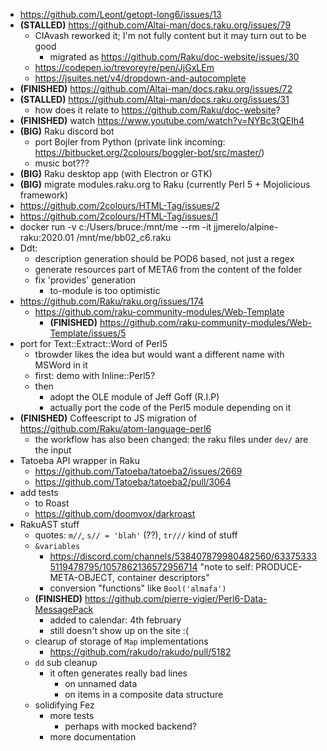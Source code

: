 - https://github.com/Leont/getopt-long6/issues/13
- **(STALLED)** https://github.com/Altai-man/docs.raku.org/issues/79
	- CIAvash reworked it; I'm not fully content but it may turn out to be good
		- migrated as https://github.com/Raku/doc-website/issues/30
	- https://codepen.io/trevoreyre/pen/JjGxLEm
	- https://jsuites.net/v4/dropdown-and-autocomplete
- **(FINISHED)** https://github.com/Altai-man/docs.raku.org/issues/72
- **(STALLED)** https://github.com/Altai-man/docs.raku.org/issues/31
	- how does it relate to https://github.com/Raku/doc-website?
- **(FINISHED)** watch https://www.youtube.com/watch?v=NYBc3tQEIh4
- **(BIG)** Raku discord bot
	- port Bojler from Python (private link incoming: https://bitbucket.org/2colours/boggler-bot/src/master/)
	- music bot???
- **(BIG)** Raku desktop app (with Electron or GTK)
- **(BIG)** migrate modules.raku.org to Raku (currently Perl 5 + Mojolicious framework)
- https://github.com/2colours/HTML-Tag/issues/2
- https://github.com/2colours/HTML-Tag/issues/1
- docker run -v c:/Users/bruce:/mnt/me --rm -it jjmerelo/alpine-raku:2020.01 /mnt/me/bb02_c6.raku
- Ddt:
	- description generation should be POD6 based, not just a regex
	- generate resources part of META6 from the content of the folder
	- fix 'provides' generation
		- to-module is too optimistic
- https://github.com/Raku/raku.org/issues/174
	- https://github.com/raku-community-modules/Web-Template
		- **(FINISHED)** https://github.com/raku-community-modules/Web-Template/issues/5
- port for Text::Extract::Word of Perl5
	- tbrowder likes the idea but would want a different name with MSWord in it
	- first: demo with Inline::Perl5?
	- then
		- adopt the OLE module of Jeff Goff (R.I.P)
		- actually port the code of the Perl5 module depending on it
- **(FINISHED)** Coffeescript to JS migration of https://github.com/Raku/atom-language-perl6
	- the workflow has also been changed: the raku files under `dev/` are the input
- Tatoeba API wrapper in Raku
  - https://github.com/Tatoeba/tatoeba2/issues/2669
  - https://github.com/Tatoeba/tatoeba2/pull/3064
- add tests
	- to Roast
	- https://github.com/doomvox/darkroast
- RakuAST stuff
	- quotes: `m//`, `s// = 'blah'` (??), `tr///` kind of stuff
	- `&variables`
		- https://discord.com/channels/538407879980482560/633753335119478795/1057862136572956714
		  "note to self: PRODUCE-META-OBJECT, container descriptors"
	  - conversion "functions" like `Bool('almafa')`
  - **(FINISHED)** https://github.com/pierre-vigier/Perl6-Data-MessagePack
	  - added to calendar: 4th february
	  - still doesn't show up on the site :(
  - clearup of storage of `Map` implementations
	  - https://github.com/rakudo/rakudo/pull/5182
  - `dd` sub cleanup
	  - it often generates really bad lines
		  - on unnamed data
		  - on items in a composite data structure
  - solidifying Fez
	  - more tests
		  - perhaps with mocked backend?
	  - more documentation